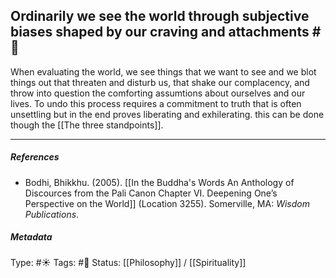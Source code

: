 ## Ordinarily we see the world through subjective biases shaped by our craving and attachments  #🧠

When evaluating the world, we see things that we want to see and we blot things out that threaten and disturb us, that shake our complacency, and throw into question the comforting assumtions about ourselves and our lives. To undo this process requires a commitment to truth that is often unsettling but in the end proves liberating and exhilerating. this can be done though the [[The three standpoints]].

___

##### References

- Bodhi, Bhikkhu. (2005). [[In the Buddha's Words An Anthology of Discources from the Pali Canon Chapter VI. Deepening One’s Perspective on the World]]   (Location 3255). Somerville, MA: _Wisdom Publications_.

##### Metadata
Type: #☀️ 
Tags: #🔴
Status: [[Philosophy]] / [[Spirituality]]